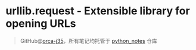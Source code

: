 # urllib.request - Extensible library for opening URLs
> GitHub@[orca-j35](https://github.com/orca-j35)，所有笔记均托管于 [python_notes](https://github.com/orca-j35/python_notes) 仓库
